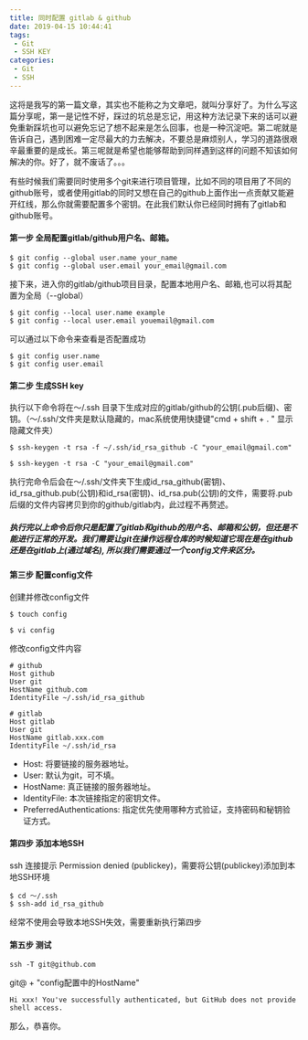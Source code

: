 ```yaml
---
title: 同时配置 gitlab & github
date: 2019-04-15 10:44:41
tags:
 - Git
 - SSH KEY
categories:
 - Git
 - SSH
---
```


这将是我写的第一篇文章，其实也不能称之为文章吧，就叫分享好了。为什么写这篇分享呢，第一是记性不好，踩过的坑总是忘记，用这种方法记录下来的话可以避免重新踩坑也可以避免忘记了想不起来是怎么回事，也是一种沉淀吧。第二呢就是告诉自己，遇到困难一定尽最大的力去解决，不要总是麻烦别人，学习的道路很艰辛最重要的是成长。第三呢就是希望也能够帮助到同样遇到这样的问题不知该如何解决的你。好了，就不废话了。。。

有些时候我们需要同时使用多个git来进行项目管理，比如不同的项目用了不同的github账号，或者使用gitlab的同时又想在自己的github上面作出一点贡献又能避开红线，那么你就需要配置多个密钥。在此我们默认你已经同时拥有了gitlab和github账号。

#### 第一步    全局配置gitlab/github用户名、邮箱。
```
$ git config --global user.name your_name
$ git config --global user.email your_email@gmail.com
```
接下来，进入你的gitlab/github项目目录，配置本地用户名、邮箱,也可以将其配置为全局（--global）

```
$ git config --local user.name example
$ git config --local user.email youemail@gmail.com
```
可以通过以下命令来查看是否配置成功

```
$ git config user.name
$ git config user.email
```
#### 第二步     生成SSH key
执行以下命令将在～/.ssh 目录下生成对应的gitlab/github的公钥(.pub后缀)、密钥。（～/.ssh/文件夹是默认隐藏的，mac系统使用快捷键"cmd + shift + . " 显示隐藏文件夹）
```
$ ssh-keygen -t rsa -f ~/.ssh/id_rsa_github -C "your_email@gmail.com"
```
```
$ ssh-keygen -t rsa -C "your_email@gmail.com"
```
执行完命令后会在～/.ssh/文件夹下生成id_rsa_github(密钥)、id_rsa_github.pub(公钥)和id_rsa(密钥)、id_rsa.pub(公钥)的文件，需要将.pub后缀的文件内容拷贝到你的github/gitlab内，此过程不再赘述。

##### 执行完以上命令后你只是配置了gitlab和github的用户名、邮箱和公钥，但还是不能进行正常的开发。我们需要让git在操作远程仓库的时候知道它现在是在github还是在gitlab上(通过域名), 所以我们需要通过一个config文件来区分。

#### 第三步     配置config文件
创建并修改config文件
```
$ touch config

$ vi config
```
修改config文件内容
```
# github
Host github
User git
HostName github.com
IdentityFile ~/.ssh/id_rsa_github

# gitlab
Host gitlab
User git
HostName gitlab.xxx.com
IdentityFile ~/.ssh/id_rsa
```
- Host: 将要链接的服务器地址。
- User: 默认为git，可不填。
- HostName: 真正链接的服务器地址。
- IdentityFile: 本次链接指定的密钥文件。
- PreferredAuthentications: 指定优先使用哪种方式验证，支持密码和秘钥验证方式。

#### 第四步     添加本地SSH
ssh 连接提示 Permission denied (publickey)，需要将公钥(publickey)添加到本地SSH环境
```
$ cd ～/.ssh
$ ssh-add id_rsa_github
```
经常不使用会导致本地SSH失效，需要重新执行第四步
#### 第五步     测试
```
ssh -T git@github.com 
```
git@ + "config配置中的HostName"

```
Hi xxx! You've successfully authenticated, but GitHub does not provide shell access.
```
那么，恭喜你。